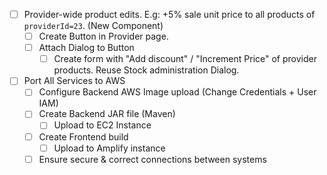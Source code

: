 - [ ] Provider-wide product edits. E.g: +5% sale unit price to all products of `providerId=23`. (New Component)
	- [ ] Create Button in Provider page.
	- [ ] Attach Dialog to Button
		- [ ] Create form with "Add discount" / "Increment Price" of provider products. Reuse Stock administration Dialog.

- [ ] Port All Services to AWS
	- [ ] Configure Backend AWS Image upload (Change Credentials + User IAM)
	- [ ] Create Backend JAR file (Maven)
		- [ ] Upload to EC2 Instance
	- [ ] Create Frontend build
		- [ ] Upload to Amplify instance
	- [ ] Ensure secure & correct connections between systems